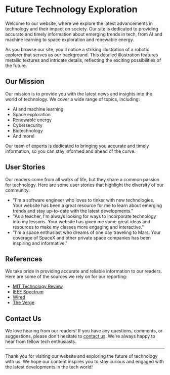 <!--font:Roboto-->

# Future Technology Exploration

Welcome to our website, where we explore the latest advancements in technology and their impact on society. Our site is dedicated to providing accurate and timely information about emerging trends in tech, from AI and machine learning to space exploration and renewable energy.

As you browse our site, you'll notice a striking illustration of a robotic explorer that serves as our background. This detailed illustration features metallic textures and intricate details, reflecting the exciting possibilities of the future.

## Our Mission

Our mission is to provide you with the latest news and insights into the world of technology. We cover a wide range of topics, including:

- AI and machine learning
- Space exploration
- Renewable energy
- Cybersecurity
- Biotechnology
- And more!

Our team of experts is dedicated to bringing you accurate and timely information, so you can stay informed and ahead of the curve.

## User Stories

Our readers come from all walks of life, but they share a common passion for technology. Here are some user stories that highlight the diversity of our community:

- "I'm a software engineer who loves to tinker with new technologies. Your website has been a great resource for me to learn about emerging trends and stay up-to-date with the latest developments."
- "As a teacher, I'm always looking for ways to incorporate technology into my lessons. Your website has given me some great ideas and resources to make my classes more engaging and interactive."
- "I'm a space enthusiast who dreams of one day traveling to Mars. Your coverage of SpaceX and other private space companies has been inspiring and informative."

## References

We take pride in providing accurate and reliable information to our readers. Here are some of the sources we rely on for our reporting:

- [MIT Technology Review](#mit-tech-review)
- [IEEE Spectrum](#ieee-spectrum)
- [Wired](#wired)
- [The Verge](#the-verge)

## Contact Us

We love hearing from our readers! If you have any questions, comments, or suggestions, please don't hesitate to [contact us](#contact-us). We're always happy to hear from fellow tech enthusiasts.

---

Thank you for visiting our website and exploring the future of technology with us. We hope our content inspires you to stay curious and engaged with the latest developments in the tech world!

<!--

Write me content for website with wallpaper which alt text is:

"An illustration of a robotic explorer, with metallic textures and intricate details."

The name/title of the page should not be 1:1 copy of the alt text but rather a real content of the website which is using this wallpaper.

- Use markdown format 
- Start with heading
- Heading should be short and concise
- The content should look like a real website 
- The website should not be about the wallpaper, wallpaper is just a related background
- Heading should be contain work "wallpaper" or "background"
- Include real sections like references, contact, user stories, etc. use things relevant to the page purpose.
- Feel free to use structure like headings, bullets, numbering, blockquotes, paragraphs, horizontal lines, etc.
- You can use formatting like bold or _italic_
- You can include UTF-8 emojis
- Links should be only #hash anchors (and you can refer to the document itself)
- Do not include images


---


# Exploring the Future: A Wallpaper for Tech Enthusiasts

Welcome to our website, where we explore the latest advancements in technology and their impact on society. As a tech enthusiast, you know that the future is full of possibilities, and our wallpaper reflects that with an illustration of a robotic explorer.

## The Wallpaper

Our wallpaper features a detailed illustration of a robotic explorer, with metallic textures and intricate details. It's the perfect background for your desktop or mobile device, reminding you every day of the exciting advancements in robotics and space exploration.

## Our Mission

At our website, we aim to provide you with the latest news and insights into the world of technology. From AI and machine learning to space exploration and renewable energy, we cover it all. Our team of experts is dedicated to bringing you accurate and timely information, so you can stay informed and ahead of the curve.

## User Stories

Our readers come from all walks of life, but they share a common passion for technology. Here are some user stories that highlight the diversity of our community:

- "I'm a software engineer who loves to tinker with new technologies. Your website has been a great resource for me to learn about emerging trends and stay up-to-date with the latest developments."
- "As a teacher, I'm always looking for ways to incorporate technology into my lessons. Your website has given me some great ideas and resources to make my classes more engaging and interactive."
- "I'm a space enthusiast who dreams of one day traveling to Mars. Your coverage of SpaceX and other private space companies has been inspiring and informative."

## References

We take pride in providing accurate and reliable information to our readers. Here are some of the sources we rely on for our reporting:

- [MIT Technology Review](#mit-tech-review)
- [IEEE Spectrum](#ieee-spectrum)
- [Wired](#wired)
- [The Verge](#the-verge)

## Contact Us

We love hearing from our readers! If you have any questions, comments, or suggestions, please don't hesitate to [contact us](#contact-us). We're always happy to hear from fellow tech enthusiasts.

---

Thank you for visiting our website and downloading our wallpaper. We hope it inspires you to explore the future of technology and all the amazing possibilities it holds!


---


Heading should not include word "wallpaper". The website should not be about the wallpaper itself, wallpaper is just a related background, rewrite whole content.


---


# Exploring the Future of Technology: A Wallpaper for Tech Enthusiasts

Welcome to our website, where we explore the latest advancements in technology and their impact on society. Our site is dedicated to providing accurate and timely information about emerging trends in tech, from AI and machine learning to space exploration and renewable energy.

As a tech enthusiast, you know that the future is full of possibilities, and our wallpaper reflects that with an illustration of a robotic explorer. The detailed illustration features metallic textures and intricate details, making it the perfect background for your desktop or mobile device.

## Our Mission

Our mission is to provide you with the latest news and insights into the world of technology. We cover a wide range of topics, including:

- AI and machine learning
- Space exploration
- Renewable energy
- Cybersecurity
- Biotechnology
- And more!

Our team of experts is dedicated to bringing you accurate and timely information, so you can stay informed and ahead of the curve.

## User Stories

Our readers come from all walks of life, but they share a common passion for technology. Here are some user stories that highlight the diversity of our community:

- "I'm a software engineer who loves to tinker with new technologies. Your website has been a great resource for me to learn about emerging trends and stay up-to-date with the latest developments."
- "As a teacher, I'm always looking for ways to incorporate technology into my lessons. Your website has given me some great ideas and resources to make my classes more engaging and interactive."
- "I'm a space enthusiast who dreams of one day traveling to Mars. Your coverage of SpaceX and other private space companies has been inspiring and informative."

## References

We take pride in providing accurate and reliable information to our readers. Here are some of the sources we rely on for our reporting:

- [MIT Technology Review](#mit-tech-review)
- [IEEE Spectrum](#ieee-spectrum)
- [Wired](#wired)
- [The Verge](#the-verge)

## Contact Us

We love hearing from our readers! If you have any questions, comments, or suggestions, please don't hesitate to [contact us](#contact-us). We're always happy to hear from fellow tech enthusiasts.

---

Thank you for visiting our website and downloading our wallpaper. We hope it inspires you to explore the future of technology and all the amazing possibilities it holds!


---


Heading should not include word "wallpaper". The website should not be about the wallpaper itself, wallpaper is just a related background, rewrite whole content.


---


# Exploring the Future of Technology: A Website for Tech Enthusiasts

Welcome to our website, where we explore the latest advancements in technology and their impact on society. Our site is dedicated to providing accurate and timely information about emerging trends in tech, from AI and machine learning to space exploration and renewable energy.

As you browse our site, you'll notice a striking illustration of a robotic explorer that serves as our background. This detailed illustration features metallic textures and intricate details, reflecting the exciting possibilities of the future.

## Our Mission

Our mission is to provide you with the latest news and insights into the world of technology. We cover a wide range of topics, including:

- AI and machine learning
- Space exploration
- Renewable energy
- Cybersecurity
- Biotechnology
- And more!

Our team of experts is dedicated to bringing you accurate and timely information, so you can stay informed and ahead of the curve.

## User Stories

Our readers come from all walks of life, but they share a common passion for technology. Here are some user stories that highlight the diversity of our community:

- "I'm a software engineer who loves to tinker with new technologies. Your website has been a great resource for me to learn about emerging trends and stay up-to-date with the latest developments."
- "As a teacher, I'm always looking for ways to incorporate technology into my lessons. Your website has given me some great ideas and resources to make my classes more engaging and interactive."
- "I'm a space enthusiast who dreams of one day traveling to Mars. Your coverage of SpaceX and other private space companies has been inspiring and informative."

## References

We take pride in providing accurate and reliable information to our readers. Here are some of the sources we rely on for our reporting:

- [MIT Technology Review](#mit-tech-review)
- [IEEE Spectrum](#ieee-spectrum)
- [Wired](#wired)
- [The Verge](#the-verge)

## Contact Us

We love hearing from our readers! If you have any questions, comments, or suggestions, please don't hesitate to [contact us](#contact-us). We're always happy to hear from fellow tech enthusiasts.

---

Thank you for visiting our website and exploring the future of technology with us. We hope our content inspires you to stay curious and engaged with the latest developments in the tech world!


---


Heading is too long, rewrite whole content.


---


# Exploring the Future of Technology

Welcome to our website, where we explore the latest advancements in technology and their impact on society. Our site is dedicated to providing accurate and timely information about emerging trends in tech, from AI and machine learning to space exploration and renewable energy.

As you browse our site, you'll notice a striking illustration of a robotic explorer that serves as our background. This detailed illustration features metallic textures and intricate details, reflecting the exciting possibilities of the future.

## Our Mission

Our mission is to provide you with the latest news and insights into the world of technology. We cover a wide range of topics, including:

- AI and machine learning
- Space exploration
- Renewable energy
- Cybersecurity
- Biotechnology
- And more!

Our team of experts is dedicated to bringing you accurate and timely information, so you can stay informed and ahead of the curve.

## User Stories

Our readers come from all walks of life, but they share a common passion for technology. Here are some user stories that highlight the diversity of our community:

- "I'm a software engineer who loves to tinker with new technologies. Your website has been a great resource for me to learn about emerging trends and stay up-to-date with the latest developments."
- "As a teacher, I'm always looking for ways to incorporate technology into my lessons. Your website has given me some great ideas and resources to make my classes more engaging and interactive."
- "I'm a space enthusiast who dreams of one day traveling to Mars. Your coverage of SpaceX and other private space companies has been inspiring and informative."

## References

We take pride in providing accurate and reliable information to our readers. Here are some of the sources we rely on for our reporting:

- [MIT Technology Review](#mit-tech-review)
- [IEEE Spectrum](#ieee-spectrum)
- [Wired](#wired)
- [The Verge](#the-verge)

## Contact Us

We love hearing from our readers! If you have any questions, comments, or suggestions, please don't hesitate to [contact us](#contact-us). We're always happy to hear from fellow tech enthusiasts.

---

Thank you for visiting our website and exploring the future of technology with us. We hope our content inspires you to stay curious and engaged with the latest developments in the tech world!


---


Write me a Google font which is best fitting for the website.

Pick from the list:
- Lobster
- Exo 2
- Orbitron
- Open Sans
- Roboto
- Inter
- Raleway
- Lato
- Futura
- Great Vibes
- IBM Plex Sans
- Playfair Display
- Dancing Script
- Poppins
- Barlow Condensed
- Alegreya
- Montserrat


Write just the font name nothing else.


---


I recommend using "Roboto" as the Google font for your website.

-->
